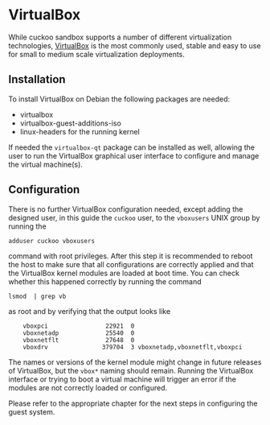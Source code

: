 
# VirtualBox

While cuckoo sandbox supports a number of different virtualization technologies, [VirtualBox](https://www.virtualbox.org/wiki/VirtualBox)
is the most commonly used, stable and easy to use for small to medium scale virtualization deployments.

## Installation

To install VirtualBox on Debian the following packages are needed:

- virtualbox
- virtualbox-guest-additions-iso
- linux-headers for the running kernel

If needed the `virtualbox-qt` package can be installed as well, allowing the user to run the VirtualBox graphical user interface
to configure and manage the virtual machine(s).

## Configuration

There is no further VirtualBox configuration needed, except adding the designed user, in this guide the `cuckoo` user, to the `vboxusers` UNIX group by running the

```
adduser cuckoo vboxusers
```

command with root privileges. After this step it is recommended to reboot the host to make sure that all configurations are correctly applied and that the
VirtualBox kernel modules are loaded at boot time. You can check whether this happened correctly by running the command

```
lsmod  | grep vb
```

as root and by verifying that the output looks like

```
    vboxpci                22921  0
    vboxnetadp             25540  0
    vboxnetflt             27648  0
    vboxdrv               379704  3 vboxnetadp,vboxnetflt,vboxpci
```

The names or versions of the kernel module might change in future releases of VirtualBox, but the `vbox*` naming should remain. Running the VirtualBox
interface or trying to boot a virtual machine will trigger an error if the modules are not correctly loaded or configured.

Please refer to the appropriate chapter for the next steps in configuring the guest system.

